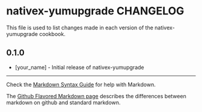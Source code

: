 nativex-yumupgrade CHANGELOG
============================

This file is used to list changes made in each version of the nativex-yumupgrade cookbook.

0.1.0
-----
- [your_name] - Initial release of nativex-yumupgrade

- - -
Check the [Markdown Syntax Guide](http://daringfireball.net/projects/markdown/syntax) for help with Markdown.

The [Github Flavored Markdown page](http://github.github.com/github-flavored-markdown/) describes the differences between markdown on github and standard markdown.
